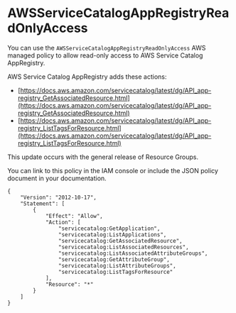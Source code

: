 # AWSServiceCatalogAppRegistryReadOnlyAccess<a name="read-only"></a>

You can use the `AWSServiceCatalogAppRegistryReadOnlyAccess` AWS managed policy to allow read\-only access to AWS Service Catalog AppRegistry\.

AWS Service Catalog AppRegistry adds these actions:
+ [https://docs.aws.amazon.com/servicecatalog/latest/dg/API_app-registry_GetAssociatedResource.html](https://docs.aws.amazon.com/servicecatalog/latest/dg/API_app-registry_GetAssociatedResource.html) 
+ [https://docs.aws.amazon.com/servicecatalog/latest/dg/API_app-registry_ListTagsForResource.html](https://docs.aws.amazon.com/servicecatalog/latest/dg/API_app-registry_ListTagsForResource.html)

This update occurs with the general release of Resource Groups\.

You can link to this policy in the IAM console or include the JSON policy document in your documentation\.

```
{
    "Version": "2012-10-17",
    "Statement": [
        {
            "Effect": "Allow",
            "Action": [
                "servicecatalog:GetApplication",
                "servicecatalog:ListApplications",
                "servicecatalog:GetAssociatedResource",
                "servicecatalog:ListAssociatedResources",
                "servicecatalog:ListAssociatedAttributeGroups",
                "servicecatalog:GetAttributeGroup",
                "servicecatalog:ListAttributeGroups",
                "servicecatalog:ListTagsForResource"
            ],
            "Resource": "*"
        }
    ]
}
```